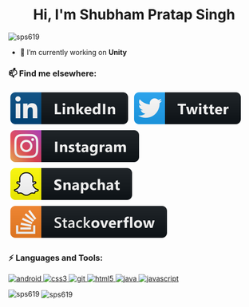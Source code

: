 <h1 align="center">Hi, I'm Shubham Pratap Singh</h1>
<p align="left"> <img src="https://komarev.com/ghpvc/?username=sps619" alt="sps619" /> </p>

- 🔭 I’m currently working on **Unity**

<p align="left">
<h3 align="left">📫 Find me elsewhere:</h3>
<a href="https://www.linkedin.com/in/sps619/">
    <img src="svg/social/linkedin.svg" alt="linkedin" style="vertical-align:top; margin:6px 4px"></a>  
<a href="https://twitter.com/sps619">
    <img src="svg/social/twitter.svg" alt="twitter" style="vertical-align:top; margin:6px 4px"></a> 
 <a href="https://instagram.com/shubhamthakur619">
    <img src="svg/social/instagram.svg" alt="instagram" style="vertical-align:top; margin:6px 4px"></a>  
<a href="https://www.snapchat.com/add/sps_619">
    <img src="svg/social/snapchat.svg" alt="snapchat" style="vertical-align:top; margin:6px 4px"></a>
<a href="https://stackoverflow.com/users/4360022/shubham-thakur">
    <img src="svg/social/stackoverflow.svg" alt="stackoverflow" style="vertical-align:top; margin:6px 4px"></a>  
</p>

<h3 align="left">⚡ Languages and Tools:</h3>
<p align="left"> <a href="https://developer.android.com" target="_blank"> <img src="https://devicons.github.io/devicon/devicon.git/icons/android/android-original-wordmark.svg" alt="android" width="40" height="40"/> </a> <a href="https://www.w3schools.com/css/" target="_blank"> <img src="https://devicons.github.io/devicon/devicon.git/icons/css3/css3-original-wordmark.svg" alt="css3" width="40" height="40"/> </a> <a href="https://git-scm.com/" target="_blank"> <img src="https://www.vectorlogo.zone/logos/git-scm/git-scm-icon.svg" alt="git" width="40" height="40"/> </a> <a href="https://www.w3.org/html/" target="_blank"> <img src="https://devicons.github.io/devicon/devicon.git/icons/html5/html5-original-wordmark.svg" alt="html5" width="40" height="40"/> </a> <a href="https://www.java.com" target="_blank"> <img src="https://devicons.github.io/devicon/devicon.git/icons/java/java-original-wordmark.svg" alt="java" width="40" height="40"/> </a> <a href="https://developer.mozilla.org/en-US/docs/Web/JavaScript" target="_blank"> <img src="https://devicons.github.io/devicon/devicon.git/icons/javascript/javascript-original.svg" alt="javascript" width="40" height="40"/> </a> </p>

<p><img align="left" src="https://github-readme-stats.vercel.app/api/top-langs/?username=sps619&layout=compact" alt="sps619" /></p>

<p>&nbsp;<img align="center" src="https://github-readme-stats.vercel.app/api?username=sps619&show_icons=true" alt="sps619" /></p>
